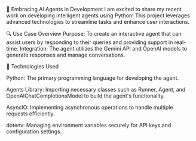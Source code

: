 🚀 Embracing AI Agents in Development
I am excited to share my recent work on developing intelligent agents using Python! This project leverages advanced technologies to streamline tasks and enhance user interactions.

🔍 Use Case Overview
Purpose: To create an interactive agent that can assist users by responding to their queries and providing support in real-time.
Integration: The agent utilizes the Gemini API and OpenAI models to generate responses and manage conversations.

🔧 Technologies Used

Python: The primary programming language for developing the agent.

Agents Library: Importing necessary classes such as Runner, Agent, and OpenAIChatCompletionsModel to build the agent's functionality.

AsyncIO: Implementing asynchronous operations to handle multiple requests efficiently.

dotenv: Managing environment variables securely for API keys and configuration settings.

